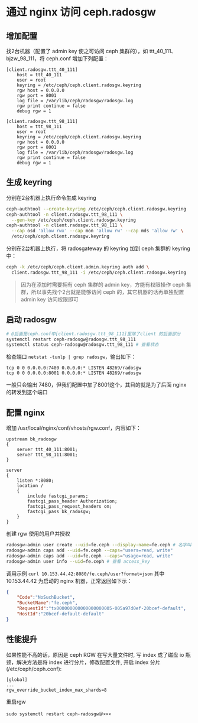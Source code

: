 # 通过 nginx 访问 ceph.radosgw

## 增加配置
找2台机器（配置了 admin key 使之可访问 ceph 集群的），如 ttt_40_111、bjzw_98_111，将 ceph.conf 增加下列配置：
```
[client.radosgw.ttt_40_111]
    host = ttt_40_111
    user = root
    keyring = /etc/ceph/ceph.client.radosgw.keyring
    rgw host = 0.0.0.0
    rgw port = 8001
    log file = /var/lib/ceph/radosgw/radosgw.log
    rgw print continue = false
    debug rgw = 1

[client.radosgw.ttt_98_111]
    host = ttt_98_111
    user = root
    keyring = /etc/ceph/ceph.client.radosgw.keyring
    rgw host = 0.0.0.0
    rgw port = 8001
    log file = /var/lib/ceph/radosgw/radosgw.log
    rgw print continue = false
    debug rgw = 1
```

## 生成 keyring
分别在2台机器上执行命令生成 keyring
```sh
ceph-authtool --create-keyring /etc/ceph/ceph.client.radosgw.keyring
ceph-authtool -n client.radosgw.ttt_98_111 \
  --gen-key /etc/ceph/ceph.client.radosgw.keyring
ceph-authtool -n client.radosgw.ttt_98_111 \
  --cap osd 'allow rwx' --cap mon 'allow rw' --cap mds 'allow rw' \
  /etc/ceph/ceph.client.radosgw.keyring
```
分别在2台机器上执行，将 radosgateway 的 keyring 加到 ceph 集群的 keyring 中：
```sh
ceph -k /etc/ceph/ceph.client.admin.keyring auth add \
  client.radosgw.ttt_98_111 -i /etc/ceph/ceph.client.radosgw.keyring
```
> 因为在添加时需要拥有 ceph 集群的 admin key，方能有权限操作 ceph 集群，所以事先找个2台就是能够访问 ceph 的，其它机器的话再单独配置 admin key 访问权限即可

## 启动 radosgw
```sh
# @后面是ceph.conf中[client.radosgw.ttt_98_111]里除了client 的后面部分
systemctl restart ceph-radosgw@radosgw.ttt_98_111
systemctl status ceph-radosgw@radosgw.ttt_98_111 # 查看状态
```
检查端口 `netstat -tunlp | grep radosgw`，输出如下：
```
tcp 0 0 0.0.0.0:7480 0.0.0.0:* LISTEN 48269/radosgw
tcp 0 0 0.0.0.0:8001 0.0.0.0:* LISTEN 48269/radosgw
```
一般只会输出 7480，但我们配置中加了8001这个，其目的就是为了后面 nginx 的转发到这个端口


## 配置 nginx
增加 /usr/local/nginx/conf/vhosts/rgw.conf，内容如下：
```
upstream bk_radosgw
{
    server ttt_40_111:8001;
    server ttt_98_111:8001;
}

server
{
    listen *:8080;
    location /
    {
        include fastcgi_params;
        fastcgi_pass_header Authorization;
        fastcgi_pass_request_headers on;
        fastcgi_pass bk_radosgw;
    }
}
```

创建 rgw 使用的用户并授权
```sh
radosgw-admin user create --uid=fe.ceph --display-name=fe.ceph # 名字叫 fe.ceph
radosgw-admin caps add --uid=fe.ceph --caps="users=read, write"
radosgw-admin caps add --uid=fe.ceph --caps="usage=read, write"
radosgw-admin user info --uid=fe.ceph # 查看 access_key
```

调用示例
`curl 10.153.44.42:8080/fe.ceph/user?format=json` 其中 10.153.44.42 为启动的 nginx 机器，正常返回如下示：
```json
{
    "Code":"NoSuchBucket",
    "BucketName":"fe.ceph",
    "RequestId":"tx000000000000000000005-005a97d0ef-20bcef-default",
    "HostId":"20bcef-default-default"
}
```

## 性能提升
如果性能不高的话，原因是 ceph RGW 在写大量文件时, 写 index 成了磁盘 io 瓶颈，解决方法是将 index 进行分片，修改配置文件, 开启 index 分片(/etc/ceph/ceph.conf):
```
[global]
...
rgw_override_bucket_index_max_shards=8
```
重启rgw
```
sudo systemctl restart ceph-radosgw＠×××
```
